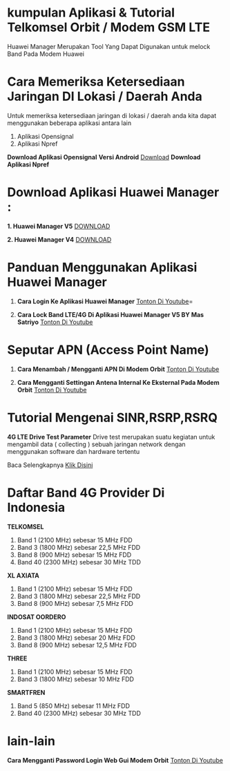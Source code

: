 # kumpulan Aplikasi & Tutorial Telkomsel Orbit / Modem GSM LTE

Huawei Manager Merupakan Tool Yang Dapat Digunakan untuk melock Band Pada Modem Huawei

# Cara Memeriksa Ketersediaan Jaringan DI Lokasi / Daerah Anda 

Untuk memeriksa ketersediaan jaringan di lokasi / daerah anda kita dapat menggunakan beberapa aplikasi antara lain

<ol>
  <li>Aplikasi Opensignal</li>
  <li>Aplikasi Npref</li>
</ol>

**Download Aplikasi Opensignal**
  **Versi Android** [Download](https://go.onelink.me/app/dd27b788)
**Download Aplikasi Npref**

# Download Aplikasi Huawei Manager : 
  **1. Huawei Manager V5** [DOWNLOAD](https://drive.google.com/file/d/1WYAWyQ1jUOAaR6RGv3tcStyTDsZwrDJQ/view?usp=sharing)

  **2. Huawei Manager V4** [DOWNLOAD](https://drive.google.com/file/d/1dD6ENOBfH874qkcoB2XzG-duMPt-JwhK/view?usp=sharing)


# Panduan Menggunakan Aplikasi Huawei Manager

<ol>
  <li>

  **Cara Login Ke Aplikasi Huawei Manager** [Tonton Di Youtube](https://www.youtube.com/watch?v=v8lRfRgGbxM)=
  </li>
    
  <li>

  **Cara Lock Band LTE/4G Di Aplikasi Huawei Manager V5 BY Mas Satriyo** [Tonton Di Youtube](https://www.youtube.com/watch?v=THY56mWHqpg)
  </li>
</ol>


# Seputar APN (Access Point Name)

<ol>
  <li>

  **Cara Menambah / Mengganti APN Di Modem Orbit** [Tonton Di Youtube](https://www.youtube.com/watch?v=75T3qUMSb9o&list=PLcLRqdxzA84bZrAyd-L5bUUDZ8EpY7Zvs&index=9)
</li>

  <li>
  
  **Cara Mengganti Settingan Antena Internal Ke Eksternal Pada Modem Orbit** [Tonton Di Youtube](https://www.youtube.com/watch?v=48zPP1IoATg&list=PLcLRqdxzA84bZrAyd-L5bUUDZ8EpY7Zvs&index=8)
  </li>
</ol>


# Tutorial Mengenai SINR,RSRP,RSRQ 

**4G LTE Drive Test Parameter**
Drive test merupakan suatu kegiatan untuk mengambil data ( collecting ) sebuah jaringan network dengan menggunakan software dan hardware tertentu

Baca Selengkapnya [Klik Disini](https://edvanberliansa.wordpress.com/2016/06/18/4g-lte-drive-test-parameter/)

# Daftar Band 4G Provider Di Indonesia

  **TELKOMSEL**

  <ol>
    <li>Band 1 (2100 MHz) sebesar 15 MHz FDD</li>
    <li>Band 3 (1800 MHz) sebesar 22,5 MHz FDD</li>
    <li>Band 8 (900 MHz) sebesar 15 MHz FDD</li>
    <li>Band 40 (2300 MHz) sebesar 30 MHz TDD</li>
  </ol>

  **XL AXIATA**

  <ol>
    <li>Band 1 (2100 MHz) sebesar 15 MHz FDD</li>
    <li>Band 3 (1800 MHz) sebesar 22,5 MHz FDD</li>
    <li>Band 8 (900 MHz) sebesar 7,5 MHz FDD</li>
  </ol>

  **INDOSAT OORDERO**

  <ol>
    <li>Band 1 (2100 MHz) sebesar 15 MHz FDD</li>
    <li>Band 3 (1800 MHz) sebesar 20 MHz FDD</li>
    <li>Band 8 (900 MHz) sebesar 12,5 MHz FDD</li>
  </ol>

  **THREE**

  <ol>
    <li>Band 1 (2100 MHz) sebesar 15 MHz FDD</li>
    <li>Band 3 (1800 MHz) sebesar 10 MHz FDD</li>
  </ol>

  **SMARTFREN**
  <ol>
    <li>Band 5 (850 MHz) sebesar 11 MHz FDD</li>
    <li>Band 40 (2300 MHz) sebesar 30 MHz TDD</li>
  </ol>



# lain-lain

**Cara Mengganti Password Login Web Gui Modem Orbit** [Tonton Di Youtube](https://www.youtube.com/watch?v=WQTfFs9xXng&list=PLcLRqdxzA84bZrAyd-L5bUUDZ8EpY7Zvs&index=12)

